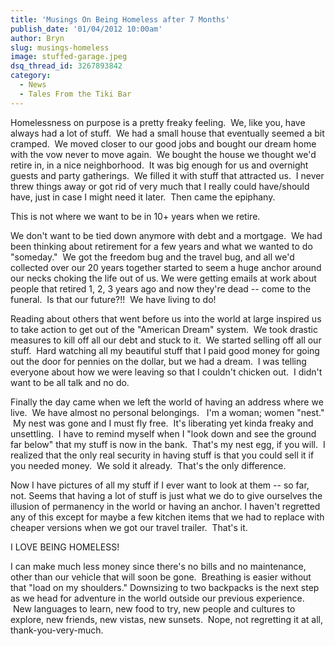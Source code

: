 ```yaml
---
title: 'Musings On Being Homeless after 7 Months'
publish_date: '01/04/2012 10:00am'
author: Bryn
slug: musings-homeless
image: stuffed-garage.jpeg
dsq_thread_id: 3267893842
category:
  - News
  - Tales From the Tiki Bar
---
```

Homelessness on purpose is a pretty freaky feeling.  We, like you, have always had a lot of stuff.  We had a small house that eventually seemed a bit cramped.  We moved closer to our good jobs and bought our dream home with the vow never to move again.  We bought the house we thought we'd retire in, in a nice neighborhood.  It was big enough for us and overnight guests and party gatherings.  We filled it with stuff that attracted us.  I never threw things away or got rid of very much that I really could have/should have, just in case I might need it later.  Then came the epiphany.

This is not where we want to be in 10+ years when we retire.

We don't want to be tied down anymore with debt and a mortgage.  We had been thinking about retirement for a few years and what we wanted to do "someday."  We got the freedom bug and the travel bug, and all we'd collected over our 20 years together started to seem a huge anchor around our necks choking the life out of us. We were getting emails at work about people that retired 1, 2, 3 years ago and now they're dead -- come to the funeral.  Is that our future?!!  We have living to do!

Reading about others that went before us into the world at large inspired us to take action to get out of the "American Dream" system.  We took drastic measures to kill off all our debt and stuck to it.  We started selling off all our stuff.  Hard watching all my beautiful stuff that I paid good money for going out the door for pennies on the dollar, but we had a dream.  I was telling everyone about how we were leaving so that I couldn't chicken out.  I didn't want to be all talk and no do.

Finally the day came when we left the world of having an address where we live.  We have almost no personal belongings.   I'm a woman; women "nest."  My nest was gone and I must fly free.  It's liberating yet kinda freaky and unsettling.  I have to remind myself when I "look down and see the ground far below" that my stuff is now in the bank.  That's my nest egg, if you will.  I realized that the only real security in having stuff is that you could sell it if you needed money.  We sold it already.  That's the only difference.

Now I have pictures of all my stuff if I ever want to look at them -- so far, not. Seems that having a lot of stuff is just what we do to give ourselves the illusion of permanency in the world or having an anchor. I haven't regretted any of this except for maybe a few kitchen items that we had to replace with cheaper versions when we got our travel trailer.  That's it.

I LOVE BEING HOMELESS!

I can make much less money since there's no bills and no maintenance, other than our vehicle that will soon be gone.  Breathing is easier without that "load on my shoulders." Downsizing to two backpacks is the next step as we head for adventure in the world outside our previous experience.  New languages to learn, new food to try, new people and cultures to explore, new friends, new vistas, new sunsets.  Nope, not regretting it at all, thank-you-very-much.